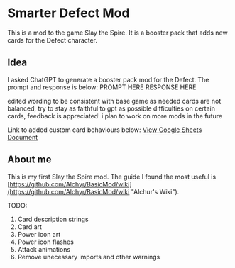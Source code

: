 # Smarter Defect Mod
This is a mod to the game Slay the Spire. It is a booster pack that adds new cards for the Defect character. 

## Idea
I asked ChatGPT to generate a booster pack mod for the Defect. The prompt and response is below:
PROMPT HERE
RESPONSE HERE


edited wording to be consistent with base game as needed
cards are not balanced, try to stay as faithful to gpt as possible
difficulties on certain cards, feedback is appreciated! i plan to work on more mods in the future


Link to added custom card behaviours below:
[View Google Sheets Document](https://docs.google.com/spreadsheets/d/1wejan4eyajRQZ6XYV1vfF6Mv9mNjTDCIPxlVubnSVRQ/edit#gid=0 "Google's Homepage")

## About me
This is my first Slay the Spire mod. The guide I found the most useful is [https://github.com/Alchyr/BasicMod/wiki](https://github.com/Alchyr/BasicMod/wiki "Alchur's Wiki"). 

TODO:
1. Card description strings
2. Card art
3. Power icon art
4. Power icon flashes
5. Attack animations
6. Remove unecessary imports and other warnings


